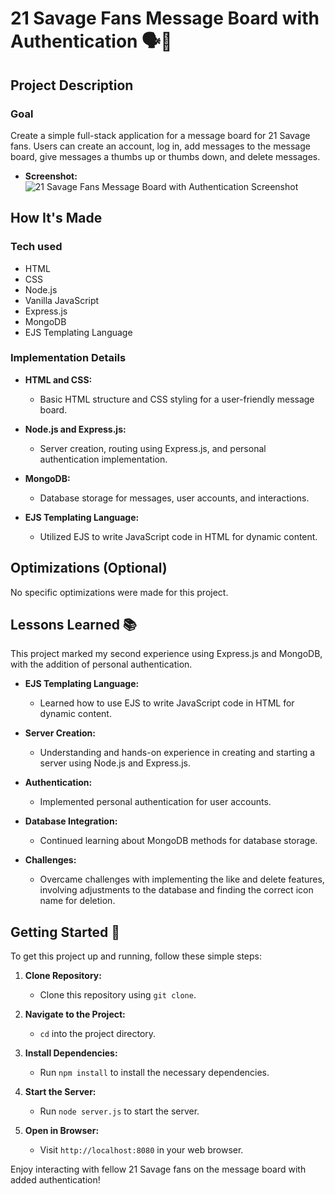 # 21 Savage Fans Message Board with Authentication 🗣️🔐

## Project Description

### Goal
Create a simple full-stack application for a message board for 21 Savage fans. Users can create an account, log in, add messages to the message board, give messages a thumbs up or thumbs down, and delete messages.

- **Screenshot:**
  ![21 Savage Fans Message Board with Authentication Screenshot](public/img/savage21.jpg)

## How It's Made

### Tech used

- HTML
- CSS
- Node.js
- Vanilla JavaScript
- Express.js
- MongoDB
- EJS Templating Language

### Implementation Details

- **HTML and CSS:**
  - Basic HTML structure and CSS styling for a user-friendly message board.

- **Node.js and Express.js:**
  - Server creation, routing using Express.js, and personal authentication implementation.

- **MongoDB:**
  - Database storage for messages, user accounts, and interactions.

- **EJS Templating Language:**
  - Utilized EJS to write JavaScript code in HTML for dynamic content.

## Optimizations (Optional)

No specific optimizations were made for this project.

## Lessons Learned 📚

This project marked my second experience using Express.js and MongoDB, with the addition of personal authentication.

- **EJS Templating Language:**
  - Learned how to use EJS to write JavaScript code in HTML for dynamic content.

- **Server Creation:**
  - Understanding and hands-on experience in creating and starting a server using Node.js and Express.js.

- **Authentication:**
  - Implemented personal authentication for user accounts.

- **Database Integration:**
  - Continued learning about MongoDB methods for database storage.

- **Challenges:**
  - Overcame challenges with implementing the like and delete features, involving adjustments to the database and finding the correct icon name for deletion.

## Getting Started 🚀

To get this project up and running, follow these simple steps:

1. **Clone Repository:**
   - Clone this repository using `git clone`.

2. **Navigate to the Project:**
   - `cd` into the project directory.

3. **Install Dependencies:**
   - Run `npm install` to install the necessary dependencies.

4. **Start the Server:**
   - Run `node server.js` to start the server.

5. **Open in Browser:**
   - Visit `http://localhost:8080` in your web browser.

Enjoy interacting with fellow 21 Savage fans on the message board with added authentication!